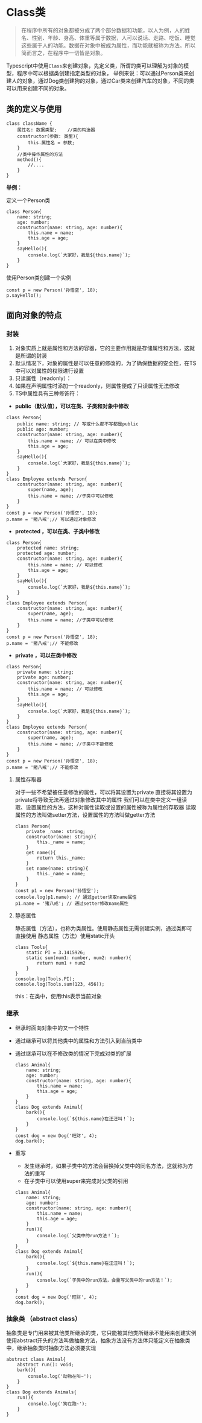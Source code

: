 # Class类

> 在程序中所有的对象都被分成了两个部分数据和功能，以人为例，人的姓名、性别、年龄、身高、体重等属于数据，人可以说话、走路、吃饭、睡觉这些属于人的功能。数据在对象中被成为属性，而功能就被称为方法。所以简而言之，在程序中一切皆是对象。

Typescript中使用`Class`来创建对象，先定义类，所谓的类可以理解为对象的模型，程序中可以根据类创建指定类型的对象，
举例来说：可以通过Person类来创建人的对象，通过Dog类创建狗的对象，通过Car类来创建汽车的对象，不同的类可以用来创建不同的对象。
## 类的定义与使用

```tsx
class className {
    属性名: 数据类型;    //类的构造器    
    constructor(参数: 类型){
        this.属性名 = 参数;    
    }
    //类中操作属性的方法    
    method(){
        //....    
    }
}
```

**举例：**

定义一个Person类

```tsx
class Person{
    name: string;    
    age: number;    
    constructor(name: string, age: number){
        this.name = name;        
        this.age = age;    
    }
    sayHello(){
        console.log(`大家好，我是${this.name}`);    
    }
}
```

使用Person类创建一个实例

```tsx
const p = new Person('孙悟空', 18);
p.sayHello();
```

## 面向对象的特点

### 封装

1. 对象实质上就是属性和方法的容器，它的主要作用就是存储属性和方法，这就是所谓的封装
2. 默认情况下，对象的属性是可以任意的修改的，为了确保数据的安全性，在TS中可以对属性的权限进行设置
3. 只读属性（readonly）：
4. 如果在声明属性时添加一个readonly，则属性便成了只读属性无法修改
5. TS中属性具有三种修饰符：
- **public（默认值），可以在类、子类和对象中修改**

```tsx
class Person{
    public name: string; // 写或什么都不写都是public    
    public age: number;    
    constructor(name: string, age: number){
        this.name = name; // 可以在类中修改        
        this.age = age;    
    }
    sayHello(){
        console.log(`大家好，我是${this.name}`);    
    }
}
class Employee extends Person{
    constructor(name: string, age: number){
        super(name, age);        
        this.name = name; //子类中可以修改    
    }
}
const p = new Person('孙悟空', 18);
p.name = '猪八戒';// 可以通过对象修改
```

- **protected ，可以在类、子类中修改**

```tsx
class Person{
    protected name: string;    
    protected age: number;    
    constructor(name: string, age: number){
        this.name = name; // 可以修改        
        this.age = age;    
    }
    sayHello(){
        console.log(`大家好，我是${this.name}`);    
    }
}
class Employee extends Person{
    constructor(name: string, age: number){
        super(name, age);        
        this.name = name; //子类中可以修改    
    }
}
const p = new Person('孙悟空', 18);
p.name = '猪八戒';// 不能修改
```

- **private ，可以在类中修改**

```tsx
class Person{
    private name: string;    
    private age: number;    
    constructor(name: string, age: number){
        this.name = name; // 可以修改        
        this.age = age;    
    }
    sayHello(){
        console.log(`大家好，我是${this.name}`);    
    }
}
class Employee extends Person{
    constructor(name: string, age: number){
        super(name, age);        
        this.name = name; //子类中不能修改    
    }
}
const p = new Person('孙悟空', 18);
p.name = '猪八戒';// 不能修改
```

1. 属性存取器
    
    对于一些不希望被任意修改的属性，可以将其设置为private
    直接将其设置为private将导致无法再通过对象修改其中的属性
    我们可以在类中定义一组读取、设置属性的方法，这种对属性读取或设置的属性被称为属性的存取器
    读取属性的方法叫做setter方法，设置属性的方法叫做getter方法
    
    ```tsx
    class Person{
        private _name: string;    
        constructor(name: string){
            this._name = name;    
        }
        get name(){
            return this._name;    
        }
        set name(name: string){
            this._name = name;    
        }
    }
    const p1 = new Person('孙悟空');
    console.log(p1.name); // 通过getter读取name属性
    p1.name = '猪八戒'; // 通过setter修改name属性
    ```
    
2. 静态属性
    
    静态属性（方法），也称为类属性。使用静态属性无需创建实例，通过类即可直接使用
    静态属性（方法）使用static开头
    
    ```tsx
    class Tools{
        static PI = 3.1415926;    
        static sum(num1: number, num2: number){
            return num1 + num2
        }
    }
    console.log(Tools.PI);
    console.log(Tools.sum(123, 456));
    ```
    
    this：在类中，使用this表示当前对象
    

### 继承

- 继承时面向对象中的又一个特性
- 通过继承可以将其他类中的属性和方法引入到当前类中
- 通过继承可以在不修改类的情况下完成对类的扩展
    
    ```tsx
    class Animal{
        name: string;    
        age: number;    
        constructor(name: string, age: number){
            this.name = name;        
            this.age = age;    
        }
    }
    class Dog extends Animal{
        bark(){
            console.log(`${this.name}在汪汪叫！`);    
        }
    }
    const dog = new Dog('旺财', 4);
    dog.bark();
    ```
    
- 重写
    - 发生继承时，如果子类中的方法会替换掉父类中的同名方法，这就称为方法的重写
    - 在子类中可以使用super来完成对父类的引用
    
    ```tsx
    class Animal{
        name: string;    
        age: number;    
        constructor(name: string, age: number){
            this.name = name;        
            this.age = age;    
        }
        run(){
            console.log(`父类中的run方法！`);    
        }
    }
    class Dog extends Animal{
        bark(){
            console.log(`${this.name}在汪汪叫！`);    
        }
        run(){
            console.log(`子类中的run方法，会重写父类中的run方法！`);    
        }
    }
    const dog = new Dog('旺财', 4);
    dog.bark();
    ```
    

### 抽象类 （abstract class）

抽象类是专门用来被其他类所继承的类，它只能被其他类所继承不能用来创建实例
使用abstract开头的方法叫做抽象方法，抽象方法没有方法体只能定义在抽象类中，继承抽象类时抽象方法必须要实现

```tsx
abstract class Animal{
    abstract run(): void;    
    bark(){
        console.log('动物在叫~');    
    }
}
class Dog extends Animals{
    run(){
        console.log('狗在跑~');    
    }
}
```